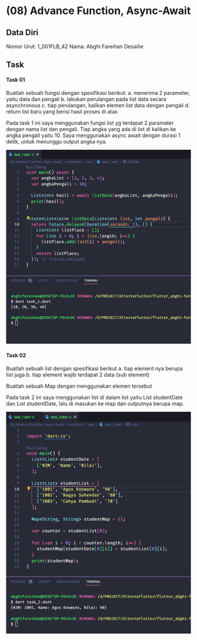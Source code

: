 # (08) Advance Function, Async-Await

## Data Diri
Nomor Urut: 1_001FLB_42
Nama: Abghi Fareihan Desailie

## Task

#### Task 01
Buatlah sebuah fungsi dengan spesifikasi berikut:
a. menerima 2 parameter, yaitu data dan pengali
b. lakukan perulangan pada list data secara asynchronous
c. tiap perulangan, kalikan elemen list data dengan pengali
d. return list baru yang berisi hasil proses di atas

Pada task 1 ini saya menggunakan fungsi list yg terdapat 2 paramater dengan nama list dan pengali.
Tiap angka yang ada di list di kalikan ke angka pengali yaitu 10.
Saya menggunakan async await dengan durasi 1 detik, untuk menunggu output angka nya.

![Test](../screenshots/ss_task_1.png)




#### Task 02
Buatlah sebuah list dengan spesifikasi berikut
a. tiap element nya berupa list juga
b. tiap element wajib terdapat 2 data (sub element)

Buatlah sebuah Map dengan menggunakan elemen tersebut

Pada task 2 ini saya menggunakan list di dalam list yaitu List studentDate dan List studentDate, lalu di masukan ke map dan outputnya berupa map.

![Test](../screenshots/ss_task_2.png)